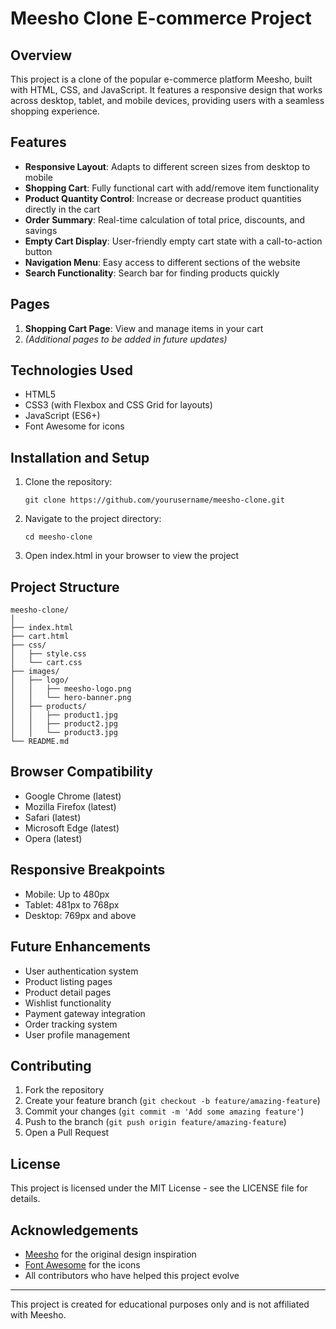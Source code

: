 # Meesho Clone E-commerce Project

## Overview
This project is a clone of the popular e-commerce platform Meesho, built with HTML, CSS, and JavaScript. It features a responsive design that works across desktop, tablet, and mobile devices, providing users with a seamless shopping experience.

## Features
- **Responsive Layout**: Adapts to different screen sizes from desktop to mobile
- **Shopping Cart**: Fully functional cart with add/remove item functionality
- **Product Quantity Control**: Increase or decrease product quantities directly in the cart
- **Order Summary**: Real-time calculation of total price, discounts, and savings
- **Empty Cart Display**: User-friendly empty cart state with a call-to-action button
- **Navigation Menu**: Easy access to different sections of the website
- **Search Functionality**: Search bar for finding products quickly

## Pages
1. **Shopping Cart Page**: View and manage items in your cart
2. *(Additional pages to be added in future updates)*

## Technologies Used
- HTML5
- CSS3 (with Flexbox and CSS Grid for layouts)
- JavaScript (ES6+)
- Font Awesome for icons

## Installation and Setup
1. Clone the repository:
   ```
   git clone https://github.com/yourusername/meesho-clone.git
   ```
2. Navigate to the project directory:
   ```
   cd meesho-clone
   ```
3. Open index.html in your browser to view the project

## Project Structure
```
meesho-clone/
│
├── index.html
├── cart.html
├── css/
│   ├── style.css
│   └── cart.css
├── images/
│   ├── logo/
│   │   ├── meesho-logo.png
│   │   └── hero-banner.png
│   ├── products/
│   │   ├── product1.jpg
│   │   ├── product2.jpg
│   │   └── product3.jpg
└── README.md
```

## Browser Compatibility
- Google Chrome (latest)
- Mozilla Firefox (latest)
- Safari (latest)
- Microsoft Edge (latest)
- Opera (latest)

## Responsive Breakpoints
- Mobile: Up to 480px
- Tablet: 481px to 768px
- Desktop: 769px and above

## Future Enhancements
- User authentication system
- Product listing pages
- Product detail pages
- Wishlist functionality
- Payment gateway integration
- Order tracking system
- User profile management

## Contributing
1. Fork the repository
2. Create your feature branch (`git checkout -b feature/amazing-feature`)
3. Commit your changes (`git commit -m 'Add some amazing feature'`)
4. Push to the branch (`git push origin feature/amazing-feature`)
5. Open a Pull Request

## License
This project is licensed under the MIT License - see the LICENSE file for details.

## Acknowledgements
- [Meesho](https://www.meesho.com/) for the original design inspiration
- [Font Awesome](https://fontawesome.com/) for the icons
- All contributors who have helped this project evolve

---

This project is created for educational purposes only and is not affiliated with Meesho.
